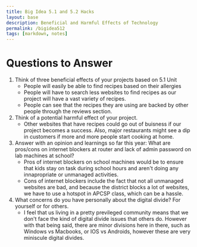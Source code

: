 ```yaml
---
title: Big Idea 5.1 and 5.2 Hacks
layout: base
description: Beneficial and Harmful Effects of Technology
permalink: /bigidea512
tags: [markdown, notes]
---
```


# Questions to Answer

1. Think of three beneficial effects of your projects based on 5.1 Unit
   - People will easily be able to find recipes based on their allergies
   - People will have to search less websites to find recipes as our project will have a vast variety of recipes.
   - People can see that the recipes they are using are backed by other people through the reviews section.
2. Think of a potential harmful effect of your project.
   - Other websites that have recipes could go out of buisness if our project becomes a success. Also, major restaurants might see a dip in customers if more and more people start cooking at home.
3. Answer with an opinion and learnings so far this year:  What are pros/cons on internet blockers at router and lack of admin password on lab machines at school?
   - Pros of internet blockers on school machines would be to ensure that kids stay on task during school hours and aren't doing any innapropriate or unmanaged activities. 
   - Cons of internet blockers include the fact that not all unmanaged websites are bad, and because the district blocks a lot of websites, we have to use a hotspot in APCSP class, which can be a hassle.
4. What concerns do you have personally about the digital divide?  For yourself or for others.
   - I feel that us living in a pretty previleged community means that we don't face the kind of digital divide issues that others do. However with that being said, there are minor divisions here in there, such as Windows vs Macbooks, or IOS vs Androids, however these are very miniscule digital divides.